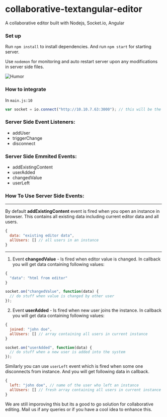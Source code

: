 # collaborative-textangular-editor
A collaborative editor built with Nodejs, Socket.io, Angular

### Set up

Run `npm install` to install dependencies. And run `npm start` for starting server.

Use `nodemon` for monitoring and auto restart server upon any modifications in server side files.

![Humor](http://i.imgur.com/F11K8Sb.png)

### How to integrate

In `main.js:10`

```javascript
var socket = io.connect("http://10.10.7.63:3000"); // this will be the url where your node server is running
```

### Server Side Event Listeners:
- addUser
- triggerChange
- disconnect

### Server Side Emmited Events:
- addExistingContent
- userAdded
- changedValue
- userLeft

### How To Use Server Side Events:
---

By default **addExistingContent** event is fired when you open an instance in browser. This contains all existing data including current editor data and all users.

```javascript
{
  data: "existing editor data",
  allUsers: [] // all users in an instance
}
```

---
1) Event **changedValue** - Is fired when editor value is changed. In callback you will get data containing following values:

```javascript
{ 
  "data": "html from editor"
}
```

```javascript
socket.on("changedValue", function(data) {
  // do stuff when value is changed by other user
});
```

2) Event **userAdded** - Is fired when new user joins the instance. In callback you will get data containing following values:

```javascript
{ 
  joined: "john doe", 
  allUsers: [] // array containing all users in current instance
}
```

```javascript
socket.on("userAdded", function(data) {
  // do stuff when a new user is added into the system
});
```

Similarly you can use `userLeft` event which is fired when some one disconnects from instance. And you will get following data in callback.

```javascript
{ 
  left: "john doe", // name of the user who left an instance 
  allUsers: [] // fresh array containing all users in current instance
}
```

We are still imporoving this but its a good to go solution for collaborative editing. Mail us if any queries or if you have a cool idea to enhance this.
